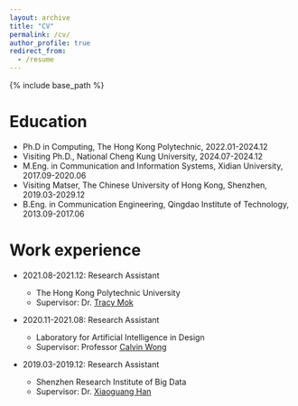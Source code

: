 ```yaml
---
layout: archive
title: "CV"
permalink: /cv/
author_profile: true
redirect_from:
  - /resume
---
```


{% include base_path %}

Education
======
* Ph.D in Computing, The Hong Kong Polytechnic, 2022.01-2024.12
* Visiting Ph.D., National Cheng Kung University, 2024.07-2024.12
* M.Eng. in Communication and Information Systems, Xidian University, 2017.09-2020.06
* Visiting Matser, The Chinese University of Hong Kong, Shenzhen, 2019.03-2029.12
* B.Eng. in Communication Engineering, Qingdao Institute of Technology, 2013.09-2017.06

Work experience
======
* 2021.08-2021.12: Research Assistant
  * The Hong Kong Polytechnic University
  * Supervisor: Dr. [Tracy Mok](https://scholar.google.com.hk/citations?user=-83FFXcAAAAJ&hl=en)

* 2020.11-2021.08: Research Assistant
  * Laboratory for Artificial Intelligence in Design
  * Supervisor: Professor [Calvin Wong](https://www.aidlab.hk/en/people-detail/prof-calvin-wong)

* 2019.03-2019.12: Research Assistant
  * Shenzhen Research Institute of Big Data
  * Supervisor: Dr. [Xiaoguang Han](https://scholar.google.com/citations?user=z-rqsR4AAAAJ&hl=zh-CN)
  

  


  

